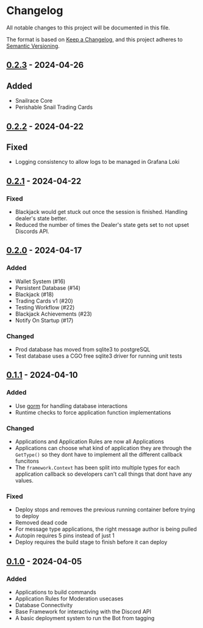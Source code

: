 # Changelog

All notable changes to this project will be documented in this file.

The format is based on [Keep a Changelog](https://keepachangelog.com/en/1.1.0/),
and this project adheres to [Semantic Versioning](https://semver.org/spec/v2.0.0.html).

## [0.2.3] - 2024-04-26

## Added

- Snailrace Core
- Perishable Snail Trading Cards

## [0.2.2] - 2024-04-22

## Fixed

- Logging consistency to allow logs to be managed in Grafana Loki

## [0.2.1] - 2024-04-22

### Fixed

- Blackjack would get stuck out once the session is finished. Handling dealer's state better.
- Reduced the number of times the Dealer's state gets set to not upset Discords API.

## [0.2.0] - 2024-04-17

### Added

- Wallet System (#16)
- Persistent Database (#14)
- Blackjack (#18)
- Trading Cards v1 (#20)
- Testing Workflow (#22)
- Blackjack Achievements (#23)
- Notify On Startup (#17)

### Changed

- Prod database has moved from sqlite3 to postgreSQL
- Test database uses a CGO free sqlite3 driver for running unit tests

## [0.1.1] - 2024-04-10

### Added

- Use [gorm](https://gorm.io/) for handling database interactions
- Runtime checks to force application function implementations

### Changed

- Applications and Application Rules are now all Applications
- Applications can choose what kind of application they are through the `GetType()` so they dont have to implement all the different callback funcitons
- The `framework.Context` has been split into multiple types for each application callback so developers can't call things that dont have any values.

### Fixed

- Deploy stops and removes the previous running container before trying to deploy
- Removed dead code
- For message type applications, the right message author is being pulled
- Autopin requires 5 pins instead of just 1
- Deploy requires the build stage to finish before it can deploy

## [0.1.0] - 2024-04-05
 
### Added

- Applications to build commands
- Application Rules for Moderation usecases
- Database Connectivity
- Base Framework for interactiving with the Discord API
- A basic deployment system to run the Bot from tagging

[unreleased]: https://github.com/aussiebroadwan/tony/compare/v0.2.3...HEAD
[0.2.3]: https://github.com/aussiebroadwan/tony/compare/v0.2.2...v0.2.3
[0.2.2]: https://github.com/aussiebroadwan/tony/compare/v0.2.1...v0.2.2
[0.2.1]: https://github.com/aussiebroadwan/tony/compare/v0.2.0...v0.2.1
[0.2.0]: https://github.com/aussiebroadwan/tony/compare/v0.1.1...v0.2.0
[0.1.1]: https://github.com/aussiebroadwan/tony/compare/v0.1.0...v0.1.1
[0.1.0]: https://github.com/aussiebroadwan/tony/releases/tag/v0.1.0
